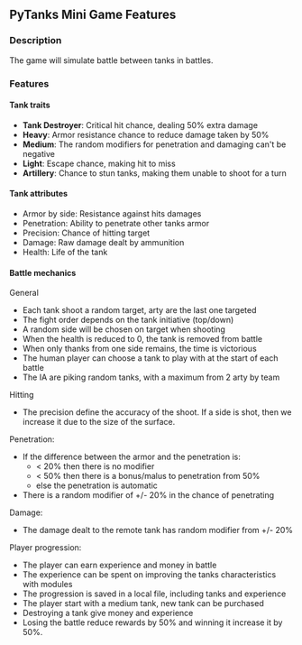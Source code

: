 ## PyTanks Mini Game Features

### Description
The game will simulate battle between tanks in battles.

### Features

#### Tank traits
- **Tank Destroyer**: Critical hit chance, dealing 50% extra damage
- **Heavy**: Armor resistance chance to reduce damage taken by 50%
- **Medium**: The random modifiers for penetration and damaging can't be negative
- **Light**: Escape chance, making hit to miss
- **Artillery**: Chance to stun tanks, making them unable to shoot for a turn

#### Tank attributes
- Armor by side: Resistance against hits damages
- Penetration: Ability to penetrate other tanks armor
- Precision: Chance of hitting target
- Damage: Raw damage dealt by ammunition
- Health: Life of the tank

#### Battle mechanics
General
- Each tank shoot a random target, arty are the last one targeted
- The fight order depends on the tank initiative (top/down)
- A random side will be chosen on target when shooting
- When the health is reduced to 0, the tank is removed from battle
- When only thanks from one side remains, the time is victorious
- The human player can choose a tank to play with at the start of each battle
- The IA are piking random tanks, with a maximum from 2 arty by team

Hitting
- The precision define the accuracy of the shoot. 
If a side is shot, then we increase it due to the size of the surface.

Penetration:
- If the difference between the armor and the penetration is:
  - < 20% then there is no modifier
  - < 50% then there is a bonus/malus to penetration from 50%
  - else the penetration is automatic
- There is a random modifier of +/- 20% in the chance of penetrating

Damage:
- The damage dealt to the remote tank has random modifier from +/- 20%

Player progression:
- The player can earn experience and money in battle
- The experience can be spent on improving the tanks characteristics with modules
- The progression is saved in a local file, including tanks and experience
- The player start with a medium tank, new tank can be purchased
- Destroying a tank give money and experience
- Losing the battle reduce rewards by 50% and winning it increase it by 50%.